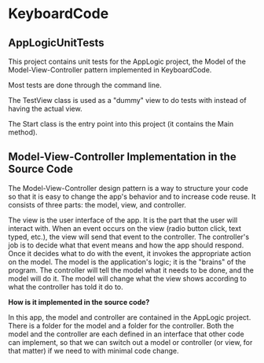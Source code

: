 ﻿KeyboardCode
=========================================

AppLogicUnitTests
------------------------------

This project contains unit tests for the AppLogic project, the Model of the Model-View-Controller pattern
implemented in KeyboardCode.

Most tests are done through the command line.

The TestView class is used as a "dummy" view to do tests with instead of having the actual view.

The Start class is the entry point into this project (it contains the Main method).


Model-View-Controller Implementation in the Source Code
---------------------------------

The Model-View-Controller design pattern is a way to structure your code so that it is easy to
change the app's behavior and to increase code reuse. It consists of three parts: the model, view,
and controller.

The view is the user interface of the app. It is the part that the user will interact with. When an
event occurs on the view (radio button click, text typed, etc.), the view will send that event to
the controller. The controller's job is to decide what that event means and how the app should respond.
Once it decides what to do with the event, it invokes the appropriate action on the model. The model is
the application's logic; it is the "brains" of the program. The controller will tell the model what it needs
to be done, and the model will do it. The model will change what the view shows according to what the controller
has told it do to.

****How is it implemented in the source code?****

In this app, the model and controller are contained in the AppLogic project. There is a folder for
the model and a folder for the controller. Both the model and the controller are each defined in an
interface that other code can implement, so that we can switch out a model or controller (or view, for
that matter) if we need to with minimal code change.